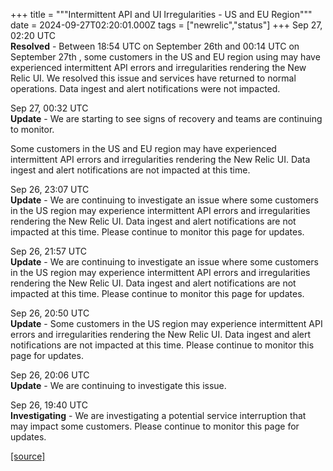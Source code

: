 +++
title = """Intermittent API and UI Irregularities - US and EU Region"""
date = 2024-09-27T02:20:01.000Z
tags = ["newrelic","status"]
+++
Sep 27, 02:20 UTC  
**Resolved** - Between 18:54 UTC on September 26th and 00:14 UTC on September 27th , some customers in the US and EU region using may have experienced intermittent API errors and irregularities rendering the New Relic UI. We resolved this issue and services have returned to normal operations. Data ingest and alert notifications were not impacted.

Sep 27, 00:32 UTC  
**Update** - We are starting to see signs of recovery and teams are continuing to monitor.  
  
Some customers in the US and EU region may have experienced intermittent API errors and irregularities rendering the New Relic UI. Data ingest and alert notifications are not impacted at this time.

Sep 26, 23:07 UTC  
**Update** - We are continuing to investigate an issue where some customers in the US region may experience intermittent API errors and irregularities rendering the New Relic UI. Data ingest and alert notifications are not impacted at this time. Please continue to monitor this page for updates.

Sep 26, 21:57 UTC  
**Update** - We are continuing to investigate an issue where some customers in the US region may experience intermittent API errors and irregularities rendering the New Relic UI. Data ingest and alert notifications are not impacted at this time. Please continue to monitor this page for updates.

Sep 26, 20:50 UTC  
**Update** - Some customers in the US region may experience intermittent API errors and irregularities rendering the New Relic UI. Data ingest and alert notifications are not impacted at this time. Please continue to monitor this page for updates.

Sep 26, 20:06 UTC  
**Update** - We are continuing to investigate this issue.

Sep 26, 19:40 UTC  
**Investigating** - We are investigating a potential service interruption that may impact some customers. Please continue to monitor this page for updates.

[[source]](https://status.newrelic.com/incidents/xy0mj75zz073)
